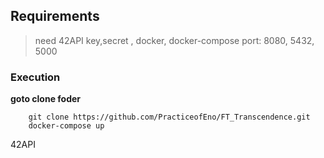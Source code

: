 ## Requirements
> need 42API key,secret , 
> docker, docker-compose
> port: 8080, 5432, 5000

### Execution
**goto clone foder**
```
    git clone https://github.com/PracticeofEno/FT_Transcendence.git
    docker-compose up
```

42API
